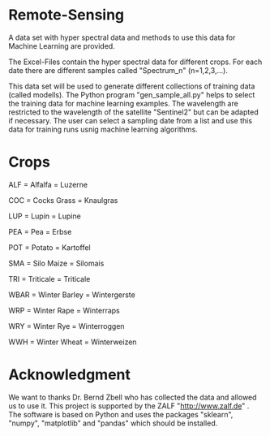 # Remote-Sensing
A data set with hyper spectral data and methods to use this data for Machine Learning are provided. 

The Excel-Files contain the hyper spectral data for different crops.
For each date there are different samples called "Spectrum_n" (n=1,2,3,...).

This data set will be used to generate different collections of training data
(called modells). The Python program "gen_sample_all.py" helps to select
the training data for machine learning examples. The wavelength are restricted
to the wavelength of the satellite "Sentinel2" but can be adapted if necessary. 
The user can select a sampling date from a list and use this data for training
runs usnig machine learning algorithms. 

# Crops

ALF = Alfalfa = Luzerne

COC = Cocks Grass = Knaulgras 

LUP = Lupin = Lupine

PEA = Pea = Erbse

POT = Potato = Kartoffel

SMA = Silo Maize = Silomais

TRI = Triticale = Triticale

WBAR = Winter Barley = Wintergerste

WRP = Winter Rape = Winterraps

WRY = Winter Rye = Winterroggen

WWH = Winter Wheat = Winterweizen

# Acknowledgment

We want to thanks Dr. Bernd Zbell who has collected the data and allowed us
to use it. This project is supported by the ZALF "http://www.zalf.de" . 
The software is based on Python and uses the packages "sklearn", "numpy",
"matplotlib" and "pandas" which should be installed.